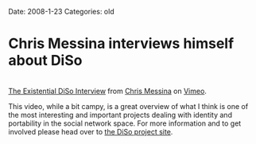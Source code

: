 Date: 2008-1-23
Categories: old

# Chris Messina interviews himself about DiSo

<object type="application/x-shockwave-flash" width="425" height="319" data="http://www.vimeo.com/moogaloop.swf?clip_id=629450&amp;server=www.vimeo.com&amp;fullscreen=1&amp;show_title=1&amp;show_byline=1&amp;show_portrait=0&amp;color=ff9933">	<param name="quality" value="best" />	<param name="allowfullscreen" value="true" />	<param name="scale" value="showAll" />	<param name="movie" value="http://www.vimeo.com/moogaloop.swf?clip_id=629450&amp;server=www.vimeo.com&amp;fullscreen=1&amp;show_title=1&amp;show_byline=1&amp;show_portrait=0&amp;color=ff9933" /></object><br /><a href="http://www.vimeo.com/629450/l:embed_629450">The Existential DiSo Interview</a> from <a href="http://www.vimeo.com/factoryjoe/l:embed_629450">Chris Messina</a> on <a href="http://vimeo.com/l:embed_629450">Vimeo</a>.

This video, while a bit campy, is a great overview of what I think is one of the most interesting and important projects dealing with identity and portability in the social network space. For more information and to get involved please head over to <a href="http://diso-project.org/">the DiSo project site</a>.
